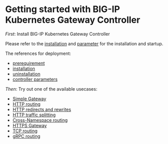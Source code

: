 # Getting started with BIG-IP Kubernetes Gateway Controller

*First*: Install BIG-IP Kubernetes Gateway Controller

Please refer to the [installation](../deploy/installation.md) and [parameter](../deploy/parameters.md) for the installation and startup.

The references for deployment:

* [prerequirement](../deploy/index.md)
* [installation](../deploy/installation.md)
* [uninstallation](../deploy/uninstall.md)
* [controller parameters](../deploy/parameters.md)

*Then*: Try out one of the available usecases:

* [Simple Gateway](./simple-gateway.md)
* [HTTP routing](./http-routing.md)
* [HTTP redirects and rewrites](./http-redirect-rewrite.md)
* [HTTP traffic splitting](./traffic-splitting.md)
* [Cross-Namespace routing](./multiple-ns.md)
* [HTTPS Gateway](./tls.md)
* [TCP routing](./tcp.md)
* [gRPC routing](./grpc-routing.md)

